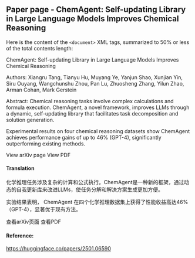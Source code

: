 ## Paper page - ChemAgent: Self-updating Library in Large Language Models Improves Chemical Reasoning

Here is the content of the `<document>` XML tags, summarized to 50% or less of the total contents length:

ChemAgent: Self-updating Library in Large Language Models Improves
Chemical Reasoning

Authors:
Xiangru Tang,
Tianyu Hu,
Muyang Ye,
Yanjun Shao,
Xunjian Yin,
Siru Ouyang,
Wangchunshu Zhou,
Pan Lu,
Zhuosheng Zhang,
Yilun Zhao,
Arman Cohan,
Mark Gerstein

Abstract:
Chemical reasoning tasks involve complex calculations and formula execution. ChemAgent, a novel framework, improves LLMs through a dynamic, self-updating library that facilitates task decomposition and solution generation.

Experimental results on four chemical reasoning datasets show ChemAgent achieves performance gains of up to 46% (GPT-4), significantly outperforming existing methods.

View arXiv page
View PDF

#### Translation 

<document>化学推理任务涉及复杂的计算和公式执行。ChemAgent是一种新的框架，通过动态的自我更新库来改进LLMs，使任务分解和解决方案生成更加方便。

实验结果表明， ChemAgent 在四个化学推理数据集上获得了性能收益高达46%（GPT-4），显著优于现有方法。

查看arXiv页面
查看PDF</document>

#### Reference: 

https://huggingface.co/papers/2501.06590